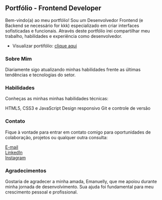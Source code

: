 ## Portfólio - Frontend Developer
Bem-vindo(a) ao meu portfólio! Sou um Desenvolvedor Frontend (e Backend se necessário for kkk) especializado em criar interfaces sofisticadas e funcionais. Através deste portfólio irei compartilhar meu trabalho, habilidades e experiência como desenvolvedor.

- Visualizar portifólio: [clique aqui](https://n1codev.github.io/portifolio/)  

### Sobre Mim
Diariamente sigo atualizando minhas habilidades frente as últimas tendências e tecnologias do setor.

### Habilidades
Conheças as minhas minhas habilidades técnicas:

HTML5, CSS3 e JavaScript
Design responsivo
Git e controle de versão

### Contato
Fique à vontade para entrar em contato comigo para oportunidades de colaboração, projetos ou qualquer outra consulta:

[E-mail](dryellesilva07@gmail.com)  
[LinkedIn](https://www.linkedin.com/in/dryelle-ebelin/)  
[Instagram](https://www.instagram.com/dryelleebelin/)  

### Agradecimentos
Gostaria de agradecer a minha amada, Emanuelly, que me apoiou durante minha jornada de desenvolvimento. Sua ajuda foi fundamental para meu crescimento pessoal e profissional.
